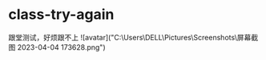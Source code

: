 # class-try-again
跟堂测试，好烦跟不上
![avatar]("C:\Users\DELL\Pictures\Screenshots\屏幕截图 2023-04-04 173628.png")   
